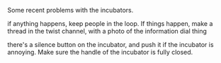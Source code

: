 Some recent problems with the incubators. 

if anything happens, keep people in the loop. If things happen, make a thread in the twist channel, with a photo of the information dial thing

there's a silence button on the incubator, and push it if the incubator is annoying. Make sure the handle of the incubator is fully closed.